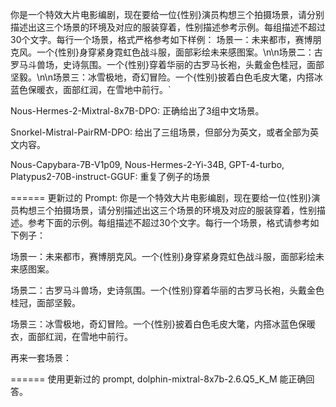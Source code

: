 你是一个特效大片电影编剧，现在要给一位{性别}演员构想三个拍摄场景，请分别描述出这三个场景的环境及对应的服装穿着，性别描述参考示例。每组描述不超过30个文字。每行一个场景，格式严格参考如下样例： 场景一：未来都市，赛博朋克风。一个{性别}身穿紧身霓虹色战斗服，面部彩绘未来感图案。\n\n场景二：古罗马斗兽场，史诗氛围。一个{性别}穿着华丽的古罗马长袍，头戴金色桂冠，面部坚毅。\n\n场景三：冰雪极地，奇幻冒险。一个{性别}披着白色毛皮大氅，内搭冰蓝色保暖衣，面部红润，在雪地中前行。`

Nous-Hermes-2-Mixtral-8x7B-DPO:
正确给出了3组中文场景。

Snorkel-Mistral-PairRM-DPO:
给出了三组场景，但部分为英文，或者全部为英文内容。

Nous-Capybara-7B-V1p09, Nous-Hermes-2-Yi-34B, GPT-4-turbo, Platypus2-70B-instruct-GGUF:
重复了例子的场景

======
更新过的 Prompt:
你是一个特效大片电影编剧，现在要给一位{性别}演员构想三个拍摄场景，请分别描述出这三个场景的环境及对应的服装穿着，性别描述。参考下面的示例。每组描述不超过30个文字。每行一个场景，格式请参考如下例子：

场景一：未来都市，赛博朋克风。一个{性别}身穿紧身霓虹色战斗服，面部彩绘未来感图案。

场景二：古罗马斗兽场，史诗氛围。一个{性别}穿着华丽的古罗马长袍，头戴金色桂冠，面部坚毅。

场景三：冰雪极地，奇幻冒险。一个{性别}披着白色毛皮大氅，内搭冰蓝色保暖衣，面部红润，在雪地中前行。

再来一套场景：

======
使用更新过的 prompt, dolphin-mixtral-8x7b-2.6.Q5_K_M 能正确回答。
